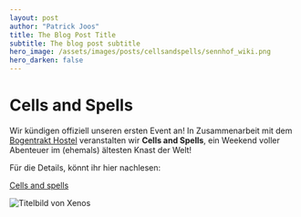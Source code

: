 ```yaml
---
layout: post
author: "Patrick Joos"
title: The Blog Post Title
subtitle: The blog post subtitle
hero_image: /assets/images/posts/cellsandspells/sennhof_wiki.png
hero_darken: false
---
```


# Cells and Spells

Wir kündigen offiziell unseren ersten Event an! In Zusammenarbeit mit dem [Bogentrakt Hostel]() veranstalten wir **Cells and Spells**, ein Weekend voller Abenteuer im (ehemals) ältesten Knast der Welt!

Für die Details, könnt ihr hier nachlesen:

[Cells and spells](/events/cellsandspells)

![Titelbild von Xenos](<https://de.wikipedia.org/wiki/Sennhof_(Chur)#/media/Datei:Sennhof_Chur.jpg>)
